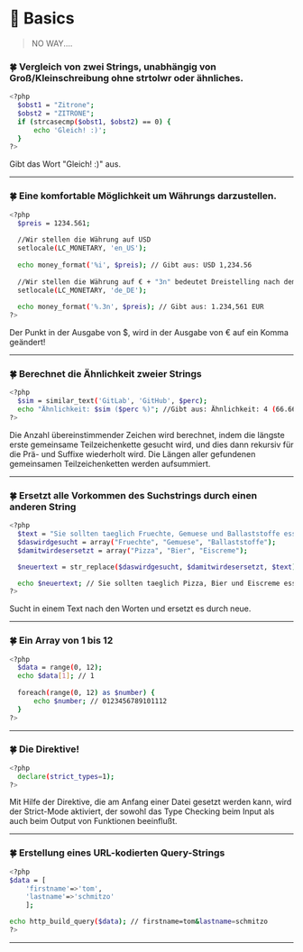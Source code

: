 # :milky_way: Basics

> NO WAY....

### :four_leaf_clover: Vergleich von zwei Strings, unabhängig von Groß/Kleinschreibung ohne strtolwr oder ähnliches.
```sh
<?php
  $obst1 = "Zitrone";
  $obst2 = "ZITRONE";
  if (strcasecmp($obst1, $obst2) == 0) {
      echo 'Gleich! :)';
  }
?>
```
Gibt das Wort "Gleich! :)" aus.

---

### :four_leaf_clover: Eine komfortable Möglichkeit um Währungs darzustellen.
```sh
<?php
  $preis = 1234.561;
  
  //Wir stellen die Währung auf USD
  setlocale(LC_MONETARY, 'en_US');
  
  echo money_format('%i', $preis); // Gibt aus: USD 1,234.56
  
  //Wir stellen die Währung auf € + "3n" bedeutet Dreistelling nach dem Punkt
  setlocale(LC_MONETARY, 'de_DE');
  
  echo money_format('%.3n', $preis); // Gibt aus: 1.234,561 EUR
?>
```
Der Punkt in der Ausgabe von $, wird in der Ausgabe von € auf ein Komma geändert!

---

### :four_leaf_clover: Berechnet die Ähnlichkeit zweier Strings
```sh
<?php
  $sim = similar_text('GitLab', 'GitHub', $perc);
  echo "Ähnlichkeit: $sim ($perc %)"; //Gibt aus: Ähnlichkeit: 4 (66.666666666667 %)
?>
```
Die Anzahl übereinstimmender Zeichen wird berechnet, indem die längste erste gemeinsame Teilzeichenkette gesucht wird, und dies dann rekursiv für die Prä- und Suffixe wiederholt wird. Die Längen aller gefundenen gemeinsamen Teilzeichenketten werden aufsummiert.

---

### :four_leaf_clover: Ersetzt alle Vorkommen des Suchstrings durch einen anderen String
```sh
<?php
  $text = "Sie sollten taeglich Fruechte, Gemuese und Ballaststoffe essen.";
  $daswirdgesucht = array("Fruechte", "Gemuese", "Ballaststoffe");
  $damitwirdesersetzt = array("Pizza", "Bier", "Eiscreme");

  $neuertext = str_replace($daswirdgesucht, $damitwirdesersetzt, $text);

  echo $neuertext; // Sie sollten taeglich Pizza, Bier und Eiscreme essen.
?>
```
Sucht in einem Text nach den Worten und ersetzt es durch neue.

---

### :four_leaf_clover: Ein Array von 1 bis 12
```sh
<?php
  $data = range(0, 12);
  echo $data[1]; // 1
  
  foreach(range(0, 12) as $number) {
      echo $number; // 0123456789101112
  }
?>
```

---

### :four_leaf_clover: Die Direktive!
```sh
<?php
  declare(strict_types=1);
?>
```
Mit Hilfe der Direktive, die am Anfang einer Datei gesetzt werden kann, wird der Strict-Mode aktiviert, der sowohl das Type Checking beim Input als auch beim Output von Funktionen beeinflußt.

---

### :four_leaf_clover: Erstellung eines URL-kodierten Query-Strings
```sh
<?php
$data = [
    'firstname'=>'tom',
    'lastname'=>'schmitzo'
    ];

echo http_build_query($data); // firstname=tom&lastname=schmitzo
?>
```

---
